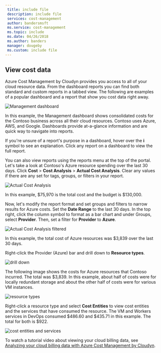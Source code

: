 ```yaml
---
 title: include file
 description: include file
 services: cost-management
 author: bandersmsft
 ms.service: cost-management
 ms.topic: include
 ms.date: 04/26/2018
 ms.author: banders
 manager: dougeby
 ms.custom: include file
---
```


## View cost data

Azure Cost Management by Cloudyn provides you access to all of your cloud resource data. From the dashboard reports you can find both standard and custom reports in a tabbed view. The following are examples of a popular dashboard and a report that show you cost data right away.

![Management dashboard](./media/cost-management-create-account-view-data/mgt-dash.png)

In this example, the Management dashboard shows consolidated costs for the Contoso business across all their cloud resources. Contoso uses Azure, AWS, and Google. Dashboards provide at-a-glance information and are quick way to navigate into reports.  

If you're unsure of a report's purpose in a dashboard, hover over the **i** symbol to see an explanation. Click any report on a dashboard to view the full report.

You can also view reports using the reports menu at the top of the portal. Let's take a look at Contoso's Azure resource spending over the last 30 days. Click **Cost** > **Cost Analysis** > **Actual Cost Analysis**. Clear any values if there are any set for tags, groups, or filters in your report.

![Actual Cost Analysis](./media/cost-management-create-account-view-data/actual-cost-01.png)

In this example, $75,970 is the total cost and the budget is $130,000.

Now, let's modify the report format and set groups and filters to narrow results for Azure costs. Set the **Date Range** to the last 30 days. In the top right, click the column symbol to format as a bar chart and under Groups, select **Provider**. Then, set a filter for **Provider** to **Azure**.

![Actual Cost Analysis filtered](./media/cost-management-create-account-view-data/actual-cost-02.png)

In this example, the total cost of Azure resources was $3,839 over the last 30 days.

Right-click the Provider (Azure) bar and drill down to **Resource types**.

![drill down](./media/cost-management-create-account-view-data/actual-cost-03.png)

The following image shows the costs for Azure resources that Contoso incurred. The total was $3,839. In this example, about half of costs were for locally redundant storage and about the other half of costs were for various VM instances.

![resource types](./media/cost-management-create-account-view-data/actual-cost-04.png)

Right-click a resource type and select **Cost Entities** to view cost entities and the services that have consumed the resource. The VM and Workers services in DevOps consumed $486.60 and $435.71 in this example. The total for both is $922.

![cost entities and services](./media/cost-management-create-account-view-data/actual-cost-05.png)

To watch a tutorial video about viewing your cloud billing data, see [Analyzing your cloud billing data with Azure Cost Management by Cloudyn](https://youtu.be/G0pvI3iLH-Y).
